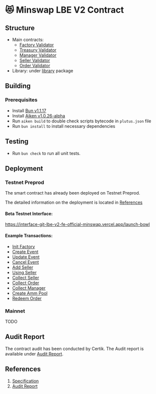 # 😻 Minswap LBE V2 Contract

## Structure

- Main contracts:
  - [Factory Validator](/validators/factory.ak)
  - [Treasury Validator](/validators/factory.ak)
  - [Manager Validator](/validators/manager.ak)
  - [Seller Validator](/validators/seller.ak)
  - [Order Validator](/validators/order.ak)
- Library: under [library](/lib/lb_v2) package

## Building

### Prerequisites

- Install [Bun v1.1.17](https://bun.sh/docs/installation)
- Install [Aiken v1.0.26-alpha](https://aiken-lang.org/installation-instructions)
- Run `aiken build` to double check scripts bytecode in `plutus.json` file
- Run `bun install` to install necessary dependencies

## Testing

- Run `bun check` to run all unit tests.

## Deployment

### Testnet Preprod

The smart contract has already been deployed on Testnet Preprod.

The detailed information on the deployment is located in [References](/lbe-v2-script.json)

#### Beta Testnet Interface:

https://interface-git-lbe-v2-fe-official-minswap.vercel.app/launch-bowl

#### Example Transactions:

- [Init Factory](https://preprod.cardanoscan.io/transaction/47819a36a4d8bde3a6b9baa2b50b4e146a310765e8f0c880d8195bed62b8993a)
- [Create Event](https://preprod.cardanoscan.io/transaction/407b765dc6af580600104b1d86787ef87ff02be82c8e744b135dbc7956c976a6)
- [Update Event](https://preprod.cardanoscan.io/transaction/c04157247a02f89f4585575eaee755f1e0410d7d81ee85b702ab19fb23846e58)
- [Cancel Event](https://preprod.cardanoscan.io/transaction/7502d91b811d81212dc2428d77ddf7581380b8f9b7a481665678a0c1666d967f)
- [Add Seller](https://preprod.cardanoscan.io/transaction/e21b1319348d9c9721edbbbdd94569d6c3bb371f06ca546ca93cbe19a8c56107)
- [Using Seller](https://preprod.cardanoscan.io/transaction/e7a2546117b4aec69f73df503f83e72884ac8a7cdaae19b719d557ab22911382)
- [Collect Seller](https://preprod.cardanoscan.io/transaction/4d0dcc3079e1fb460dda75f186f4081c8a7d0633d9d9dbe5408c71f341ccf99e)
- [Collect Order](https://preprod.cardanoscan.io/transaction/e82529b937cbbd2ffef9e5025e7bbb8ef844a77d094d8d87c9e5e37858e6c3c9)
- [Collect Manager](https://preprod.cardanoscan.io/transaction/0992cee10c321a9093feef1987746182973afb8c4ddf04973c14bff7e3d2c17d)
- [Create Amm Pool](https://preprod.cardanoscan.io/transaction/fd3e1aa1ebd5a735576fcf53eeb8a4b57972d26fa7b4e1e8902cd124f8088052)
- [Redeem Order](https://preprod.cardanoscan.io/transaction/5c537e504717d7535056f87fb3b0267b10cc4203b0710e7986dd3e6b5890e75f)

### Mainnet

TODO

## Audit Report

The contract audit has been conducted by Certik. The Audit report is available under [Audit Report](/audit-report/).

## References

1. [Specification](/lbe-docs/LBE%20Specification.pdf)
2. [Audit Report](/audit-report/certik-audit-report.pdf)
